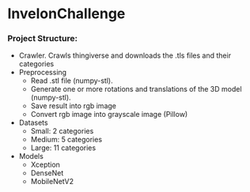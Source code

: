 # InvelonChallenge

### Project Structure:
* Crawler. Crawls thingiverse and downloads the .tls files and their categories
* Preprocessing
    * Read .stl file (numpy-stl).
    * Generate one or more rotations and translations of the 3D model (numpy-stl).
    * Save result into rgb image
    * Convert rgb image into grayscale image (Pillow)
* Datasets
    * Small: 2 categories
    * Medium: 5 categories
    * Large: 11 categories
* Models
    * Xception
    * DenseNet
    * MobileNetV2